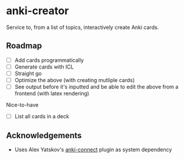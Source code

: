# anki-creator

Service to, from a list of topics, interactively create Anki cards.

## Roadmap
- [ ] Add cards programmatically
- [ ] Generate cards with ICL
- [ ] Straight go
- [ ] Optimize the above (with creating mutliple cards)
- [ ] See output before it's inputted and be able to edit the above from a frontend (with latex rendering)

Nice-to-have
- [ ] List all cards in a deck


## Acknowledgements
- Uses Alex Yatskov's [anki-connect](https://git.foosoft.net/alex/anki-connect) plugin as system dependency